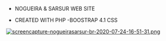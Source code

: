 * NOGUEIRA & SARSUR WEB SITE 

- CREATED WITH PHP
-BOOSTRAP 4.1 CSS

[![screencapture-nogueirasarsur-br-2020-07-24-16-51-31.png](https://i.postimg.cc/tgy57qH6/screencapture-nogueirasarsur-br-2020-07-24-16-51-31.png)](https://postimg.cc/3kSpcHNr)
